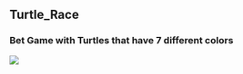 ## Turtle_Race
### Bet Game with Turtles that have 7 different colors
<img src="https://encrypted-tbn0.gstatic.com/images?q=tbn:ANd9GcQpfJFCG6F1Rt1-7Iovr5ewIuf05s6uDPzmJINMP7nsWsHb1PQCgFNpbspNNd0lgPS27DA&usqp=CAU">

